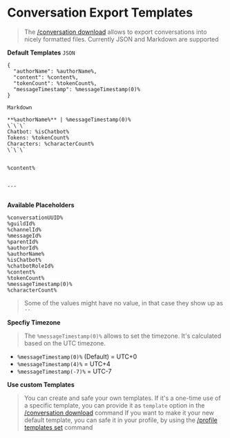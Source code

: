 # Conversation Export Templates

> The [/conversation download](<https://discord.com/channels/1100933695986208849/1164286329165717575>) allows to export conversations into nicely formatted files. Currently JSON and Markdown are supported

__**Default Templates**__
`JSON`
```
{
  "authorName": %authorName%,
  "content": %content%,
  "tokenCount": %tokenCount%,
  "messageTimestamp": %messageTimestamp(0)%
}
```

`Markdown`
```
**%authorName%** | %messageTimestamp(0)%
\`\`\`
Chatbot: %isChatbot%
Tokens: %tokenCount%
Characters: %characterCount%
\`\`\`


%content%


---


```



__**Available Placeholders**__
```
%conversationUUID%
%guildId%
%channelId%
%messageId%
%parentId%
%authorId%
%authorName%
%isChatbot%
%chatbotRoleId%
%content%
%tokenCount%
%messageTimestamp(0)%
%characterCount%
```
> Some of the values might have no value, in that case they show up as `--`


__**Specfiy Timezone**__
> The `%messageTimestamp(0)%` allows to set the timezone. It's calculated based on the UTC timezone.
- `%messageTimestamp(0)%` (Default) = UTC+0
- `%messageTimestamp(4)%` = UTC+4
- `%messageTimestamp(-7)%` = UTC-7


__**Use custom Templates**__
> You can create and safe your own templates. If it's a one-time use of a specific template, you can provide it as `template` option in the [/conversation download](<https://discord.com/channels/1100933695986208849/1164286329165717575>) command
> If you want to make it your new default template, you can safe it in your profile, by using the [/profile templates set](<https://discord.com/channels/1100933695986208849/1153688751260840108>) command

